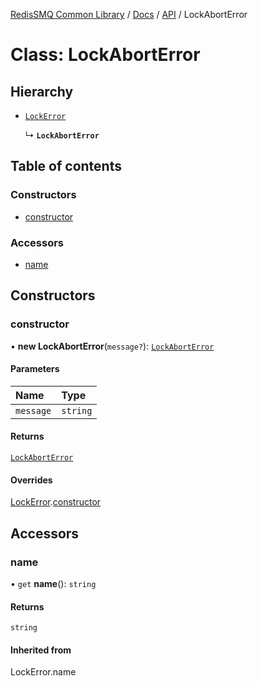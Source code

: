 [RedisSMQ Common Library](../../../README.md) / [Docs](../../README.md) / [API](../README.md) / LockAbortError

# Class: LockAbortError

## Hierarchy

- [`LockError`](LockError.md)

  ↳ **`LockAbortError`**

## Table of contents

### Constructors

- [constructor](LockAbortError.md#constructor)

### Accessors

- [name](LockAbortError.md#name)

## Constructors

### constructor

• **new LockAbortError**(`message?`): [`LockAbortError`](LockAbortError.md)

#### Parameters

| Name | Type |
| :------ | :------ |
| `message` | `string` |

#### Returns

[`LockAbortError`](LockAbortError.md)

#### Overrides

[LockError](LockError.md).[constructor](LockError.md#constructor)

## Accessors

### name

• `get` **name**(): `string`

#### Returns

`string`

#### Inherited from

LockError.name
